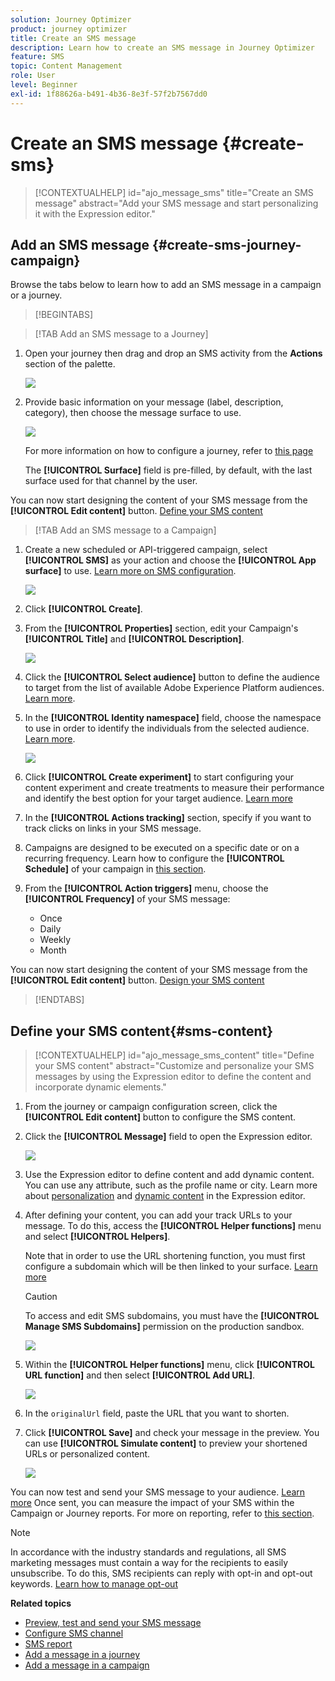 ```yaml
---
solution: Journey Optimizer
product: journey optimizer
title: Create an SMS message
description: Learn how to create an SMS message in Journey Optimizer
feature: SMS
topic: Content Management
role: User
level: Beginner
exl-id: 1f88626a-b491-4b36-8e3f-57f2b7567dd0
---
```

# Create an SMS message {#create-sms}

>[!CONTEXTUALHELP]
>id="ajo_message_sms"
>title="Create an SMS message"
>abstract="Add your SMS message and start personalizing it with the Expression editor."

## Add an SMS message {#create-sms-journey-campaign}

Browse the tabs below to learn how to add an SMS message in a campaign or a journey.

>[!BEGINTABS]

>[!TAB Add an SMS message to a Journey]

1. Open your journey then drag and drop an SMS activity from the **Actions** section of the palette.

    ![](assets/sms_create_1.png)

1. Provide basic information on your message (label, description, category), then choose the message surface to use.

    ![](assets/sms_create_2.png)

    For more information on how to configure a journey, refer to [this page](../building-journeys/journey-gs.md)

    The **[!UICONTROL Surface]** field is pre-filled, by default, with the last surface used for that channel by the user.

You can now start designing the content of your SMS message from the **[!UICONTROL Edit content]** button. [Define your SMS content](#sms-content)

>[!TAB Add an SMS message to a Campaign]

1. Create a new scheduled or API-triggered campaign, select **[!UICONTROL SMS]** as your action and choose the **[!UICONTROL App surface]** to use. [Learn more on SMS configuration](sms-configuration.md).

    ![](assets/sms_create_3.png)

1. Click **[!UICONTROL Create]**.

1. From the **[!UICONTROL Properties]** section, edit your Campaign's **[!UICONTROL Title]** and **[!UICONTROL Description]**.

    ![](assets/sms_create_4.png)

1. Click the **[!UICONTROL Select audience]** button to define the audience to target from the list of available Adobe Experience Platform audiences. [Learn more](../audience/about-audiences.md).

1. In the **[!UICONTROL Identity namespace]** field, choose the namespace to use in order to identify the individuals from the selected audience. [Learn more](../event/about-creating.md#select-the-namespace).

    ![](assets/sms_create_5.png)

1. Click **[!UICONTROL Create experiment]** to start configuring your content experiment and create treatments to measure their performance and identify the best option for your target audience. [Learn more](../campaigns/content-experiment.md)

1. In the **[!UICONTROL Actions tracking]** section, specify if you want to track clicks on links in your SMS message.

1. Campaigns are designed to be executed on a specific date or on a recurring frequency. Learn how to configure the **[!UICONTROL Schedule]** of your campaign in [this section](../campaigns/create-campaign.md#schedule). 

1. From the **[!UICONTROL Action triggers]** menu, choose the **[!UICONTROL Frequency]** of your SMS message:

    * Once
    * Daily
    * Weekly
    * Month
    
You can now start designing the content of your SMS message from the **[!UICONTROL Edit content]** button. [Design your SMS content](#sms-content)

>[!ENDTABS]

## Define your SMS content{#sms-content}

>[!CONTEXTUALHELP]
>id="ajo_message_sms_content"
>title="Define your SMS content"
>abstract="Customize and personalize your SMS messages by using the Expression editor to define the content and incorporate dynamic elements."

1. From the journey or campaign configuration screen, click the **[!UICONTROL Edit content]** button to configure the SMS content.

1. Click the **[!UICONTROL Message]** field to open the Expression editor.

    ![](assets/sms-content.png)

1. Use the Expression editor to define content and add dynamic content. You can use any attribute, such as the profile name or city. Learn more about [personalization](../personalization/personalize.md) and [dynamic content](../personalization/get-started-dynamic-content.md) in the Expression editor.

1. After defining your content, you can add your track URLs to your message. To do this, access the **[!UICONTROL Helper functions]** menu and select **[!UICONTROL Helpers]**.

    Note that in order to use the URL shortening function, you must first configure a subdomain which will be then linked to your surface. [Learn more](sms-subdomains.md)
    
    >[!CAUTION]
    >
    > To access and edit SMS subdomains, you must have the **[!UICONTROL Manage SMS Subdomains]** permission on the production sandbox.

    ![](assets/sms_tracking_1.png)

1. Within the **[!UICONTROL Helper functions]** menu, click **[!UICONTROL URL function]** and then select **[!UICONTROL Add URL]**.

    ![](assets/sms_tracking_2.png)

1. In the `originalUrl` field, paste the URL that you want to shorten.

1. Click **[!UICONTROL Save]** and check your message in the preview. You can use **[!UICONTROL Simulate content]** to preview your shortened URLs or personalized content.

    ![](assets/sms-content-preview.png)

You can now test and send your SMS message to your audience. [Learn more](send-sms.md)
Once sent, you can measure the impact of your SMS within the Campaign or Journey reports. For more on reporting, refer to [this section](../reports/campaign-global-report.md#sms-tab).

>[!NOTE]
>
>In accordance with the industry standards and regulations, all SMS marketing messages must contain a way for the recipients to easily unsubscribe. To do this, SMS recipients can reply with opt-in and opt-out keywords. [Learn how to manage opt-out](../privacy/opt-out.md#sms-opt-out-management-sms-opt-out-management)

**Related topics**

* [Preview, test and send your SMS message](send-sms.md)
* [Configure SMS channel](sms-configuration.md)
* [SMS report](../reports/journey-global-report.md#sms-global)
* [Add a message in a journey](../building-journeys/journeys-message.md)
* [Add a message in a campaign](../campaigns/create-campaign.md)
